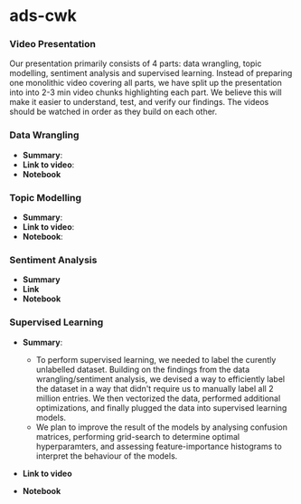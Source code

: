 # ads-cwk

### Video Presentation 

Our presentation primarily consists of 4 parts: data wrangling, topic modelling, sentiment analysis and supervised learning. Instead of preparing one monolithic video covering all parts,  we have split up the presentation into into 2-3 min video chunks highlighting each part. We believe this will make it easier to understand, test, and verify our findings. The videos should be watched in order as they build on each other. 

### Data Wrangling 
- **Summary**:
- **Link to video**:
- **Notebook**


### Topic Modelling 
-  **Summary**: 
- **Link to video**:
-  **Notebook**:

### Sentiment Analysis 
- **Summary**
- **Link**
- **Notebook**


### Supervised Learning 
- **Summary**: 
   - To perform supervised learning, we needed to label the curently unlabelled dataset. Building on the findings from the data wrangling/sentiment analysis, we devised a way to efficiently label the dataset in a way that didn't require us to manually label all 2 million entries.  We then vectorized the data, performed additional optimizations,  and finally plugged the data into supervised learning models.
  - We plan to improve the result of the models by analysing confusion matrices, performing grid-search to determine optimal hyperparamters, and assessing feature-importance histograms to interpret the behaviour of the models.  

- **Link to video**
-  **Notebook**
